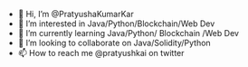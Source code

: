 - 👋 Hi, I’m @PratyushaKumarKar
- 👀 I’m interested in Java/Python/Blockchain/Web Dev
- 🌱 I’m currently learning Java/Python/ Blockchain /Web Dev 
- 💞️ I’m looking to collaborate on Java/Solidity/Python
- 📫 How to reach me @pratyushkai on twitter

<!---
PratyushaKumarKar/PratyushaKumarKar is a ✨ special ✨ repository because its `README.md` (this file) appears on your GitHub profile.
You can click the Preview link to take a look at your changes.
--->
